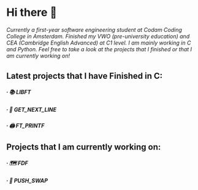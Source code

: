 # Hi there 👋

###### Currently a first-year software engineering student at Codam Coding College in Amsterdam. Finished my VWO (pre-university education) and CEA (Cambridge English Advanced) at C1 level. I am mainly working in C and Python. Feel free to take a look at the projects that I finished or that I am currently working on!

## Latest projects that I have Finished in C:
##### ∙ 📚 LIBFT
##### ∙ 📃 GET_NEXT_LINE
##### ∙ 🖨 FT_PRINTF

## Projects that I am currently working on:
##### ∙ 🗺 FDF
##### ∙ 🔢 PUSH_SWAP

